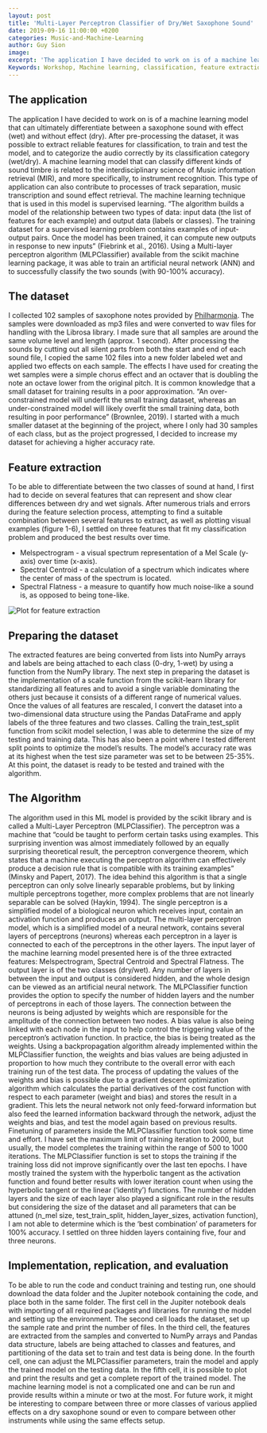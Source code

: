 ```yaml
---
layout: post
title: 'Multi-Layer Perceptron Classifier of Dry/Wet Saxophone Sound'
date: 2019-09-16 11:00:00 +0200
categories: Music-and-Machine-Learning
author: Guy Sion
image:
excerpt: 'The application I have decided to work on is of a machine learning model that can ultimately differentiate between a saxophone sound with effect (wet) and without effect (dry).'
Keywords: Workshop, Machine learning, classification, feature extraction, artificial neural network, MLPClassifier
---
```


## The application

The application I have decided to work on is of a machine learning model that can ultimately differentiate between a saxophone sound with effect (wet) and without effect (dry). After pre-processing the dataset, it was possible to extract reliable features for classification, to train and test the model, and to categorize the audio correctly by its classification category (wet/dry). A machine learning model that can classify different kinds of sound timbre is related to the interdisciplinary science of Music information retrieval (MIR), and more specifically, to instrument recognition. This type of application can also contribute to processes of track separation, music transcription and sound effect retrieval. The machine learning technique that is used in this model is supervised learning. “The algorithm builds a model of the relationship between two types of data: input data (the list of features for each example) and output data (labels or classes). The training dataset for a supervised learning problem contains examples of input-output pairs. Once the model has been trained, it can compute new outputs in response to new inputs” (Fiebrink et al., 2016). Using a Multi-layer perceptron algorithm (MLPClassifier) available from the scikit machine learning package, it was able to train an artificial neural network (ANN) and to successfully classify the two sounds (with 90-100% accuracy).


## The dataset

I collected 102 samples of saxophone notes provided by [Philharmonia](http://www.philharmonia.co.uk/explore/sound_samples). The samples were downloaded as mp3 files and were converted to wav files for handling with the Librosa library. I made sure that all samples are around the same volume level and length (approx. 1 second). After processing the sounds by cutting out all silent parts from both the start and end of each sound file, I copied the same 102 files into a new folder labeled wet and applied two effects on each sample. The effects I have used for creating the wet samples were a simple chorus effect and an octaver that is doubling the note an octave lower from the original pitch. It is common knowledge that a small dataset for training results in a poor approximation. “An over-constrained model will underfit the small training dataset, whereas an under-constrained model will likely overfit the small training data, both resulting in poor performance” (Brownlee, 2019). I started with a much smaller dataset at the beginning of the project, where I only had 30 samples of each class, but as the project progressed, I decided to increase my dataset for achieving a higher accuracy rate.

## Feature extraction

To be able to differentiate between the two classes of sound at hand, I first had to decide on several features that can represent and show clear differences between dry and wet signals. After numerous trials and errors during the feature selection process, attempting to find a suitable combination between several features to extract, as well as plotting visual examples (figure 1-6), I settled on three features that fit my classification problem and produced the best results over time.


- Melspectrogram - a visual spectrum representation of a Mel Scale (y-axis) over time (x-axis).
- Spectral Centroid - a calculation of a spectrum which indicates where the center of mass of the spectrum is located.                      
- Spectral Flatness - a measure to quantify how much noise-like a sound is, as opposed to being tone-like.

![Plot for feature extraction](https://drive.google.com/uc?export=view&amp;id=1x4Eu_CkrOcCp9FuzZNfQj_Nc29r3m44O "Plot for feature extraction")

## Preparing the dataset

The extracted features are being converted from lists into NumPy arrays and labels are being attached to each class (0-dry, 1-wet) by using a function from the NumPy library. The next step in preparing the dataset is the implementation of a scale function from the scikit-learn library for standardizing all features and to avoid a single variable dominating the others just because it consists of a different range of numerical values. Once the values of all features are rescaled, I convert the dataset into a two-dimensional data structure using the Pandas DataFrame and apply labels of the three features and two classes.
Calling the train_test_split function from scikit model selection, I was able to determine the size of my testing and training data. This has also been a point where I tested different split points to optimize the model’s results. The model’s accuracy rate was at its highest when the test size parameter was set to be between 25-35%. At this point, the dataset is ready to be tested and trained with the algorithm.

## The Algorithm

The algorithm used in this ML model is provided by the scikit library and is called a Multi-Layer Perceptron (MLPClassifier). The perceptron was a machine that “could be taught to perform certain tasks using examples. This surprising invention was almost immediately followed by an equally surprising theoretical result, the perceptron convergence theorem, which states that a machine executing the perceptron algorithm can effectively produce a decision rule that is compatible with its training examples” (Minsky and Papert, 2017). The idea behind this algorithm is that a single perceptron can only solve linearly separable problems, but by linking multiple perceptrons together, more complex problems that are not linearly separable can be solved (Haykin, 1994). The single perceptron is a simplified model of a biological neuron which receives input, contain an activation function and produces an output.
The multi-layer perceptron model, which is a simplified model of a neural network, contains several layers of perceptrons (neurons) whereas each perceptron in a layer is connected to each of the perceptrons in the other layers. The input layer of the machine learning model presented here is of the three extracted features: Melspectrogram, Spectral Centroid and Spectral Flatness. The output layer is of the two classes (dry/wet). Any number of layers in between the input and output is considered hidden, and the whole design can be viewed as an artificial neural network. The MLPClassifier function provides the option to specify the number of hidden layers and the number of perceptrons in each of those layers. The connection between the neurons is being adjusted by weights which are responsible for the amplitude of the connection between two nodes. A bias value is also being linked with each node in the input to help control the triggering value of the perceptron’s activation function. In practice, the bias is being treated as the weights. Using a backpropagation algorithm already implemented within the MLPClassifier function, the weights and bias values are being adjusted in proportion to how much they contribute to the overall error with each training run of the test data. The process of updating the values of the weights and bias is possible due to a gradient descent optimization algorithm which calculates the partial derivatives of the cost function with respect to each parameter (weight and bias) and stores the result in a gradient. This lets the neural network not only feed-forward information but also feed the learned information backward through the network, adjust the weights and bias, and test the model again based on previous results.
Finetuning of parameters inside the MLPClassifier function took some time and effort. I have set the maximum limit of training iteration to 2000, but usually, the model completes the training within the range of 500 to 1000 iterations. The MLPClassifier function is set to stops the training if the training loss did not improve significantly over the last ten epochs. I have mostly trained the system with the hyperbolic tangent as the activation function and found better results with lower iteration count when using the hyperbolic tangent or the linear (‘identity’) functions. The number of hidden layers and the size of each layer also played a significant role in the results but considering the size of the dataset and all parameters that can be attuned (n_mel size, test_train_split, hidden_layer_sizes, activation function), I am not able to determine which is the ‘best combination’ of parameters for 100% accuracy. I settled on three hidden layers containing five, four and three neurons.

## Implementation, replication, and evaluation

To be able to run the code and conduct training and testing run, one should download the data folder and the Jupiter notebook containing the code, and place both in the same folder. The first cell in the Jupiter notebook deals with importing of all required packages and libraries for running the model and setting up the environment. The second cell loads the dataset, set up the sample rate and print the number of files. In the third cell, the features are extracted from the samples and converted to NumPy arrays and Pandas data structure, labels are being attached to classes and features, and partitioning of the data set to train and test data is being done. In the fourth cell, one can adjust the MLPClassifier parameters, train the model and apply the trained model on the testing data. In the fifth cell, it is possible to plot and print the results and get a complete report of the trained model. The machine learning model is not a complicated one and can be run and provide results within a minute or two at the most. For future work, it might be interesting to compare between three or more classes of various applied effects on a dry saxophone sound or even to compare between other instruments while using the same effects setup.
